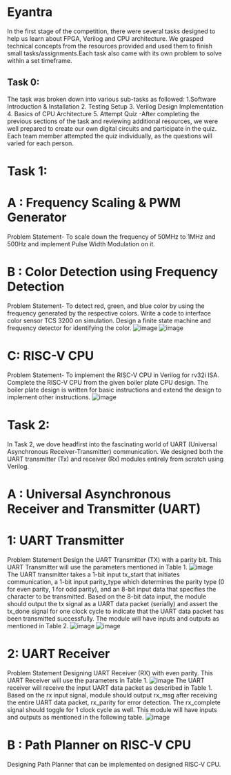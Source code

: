 # Eyantra

In the first stage of the competition, there were several tasks designed to help us learn about FPGA, Verilog and CPU architecture. We grasped technical concepts from the resources provided and used them to finish small tasks/assignments.Each task also came with its own problem to solve within a set timeframe.

## Task 0:
The task was broken down into various sub-tasks as followed:
1.Software Introduction & Installation
2. Testing Setup
3. Verilog Design Implementation
4. Basics of CPU Architecture
5. Attempt Quiz -After completing the previous sections of the task and reviewing additional resources, we were well prepared to create our own digital circuits and participate in the quiz. Each team member attempted the quiz individually, as the questions will varied for each person.

# Task 1:
# A : Frequency Scaling & PWM Generator
Problem Statement-
To scale down the frequency of 50MHz to 1MHz and 500Hz and implement Pulse Width Modulation on it.
# B : Color Detection using Frequency Detection
Problem Statement-
To detect red, green, and blue color by using the frequency generated by the respective colors. Write a code to interface color sensor TCS 3200 on simulation. Design a finite state machine and frequency detector for identifying the color.
![image](https://github.com/user-attachments/assets/2e14c190-b405-457a-928e-480652032de7)
![image](https://github.com/user-attachments/assets/bf8a59f6-4996-474d-b1de-03f73f1d5d01)
# C: RISC-V CPU
Problem Statement-
To implement the RISC-V CPU in Verilog for rv32i ISA. Complete the RISC-V CPU from the given boiler plate CPU design. The boiler plate design is written for basic instructions and extend the design to implement other instructions.
![image](https://github.com/user-attachments/assets/3292d5f2-b7b4-4a7a-9dcb-bc82d8952ce5)

# Task 2:
In Task 2, we dove headfirst into the fascinating world of UART (Universal Asynchronous Receiver-Transmitter) communication. We designed both the UART transmitter (Tx) and receiver (Rx) modules entirely from scratch using Verilog.
# A : Universal Asynchronous Receiver and Transmitter (UART)
  # 1: UART Transmitter
  Problem Statement
  Design the UART Transmitter (TX) with a parity bit. This UART Transmitter will use the parameters mentioned in Table 1.
  ![image](https://github.com/user-attachments/assets/32ccfb11-682a-4d74-98b1-52b396b9dbbd)
  The UART transmitter takes a 1-bit input tx_start that initiates communication, a 1-bit input parity_type which determines the parity type (0 for even parity, 1 for odd parity), and an 8-bit input data that specifies the character to be transmitted. Based on the 8-bit data input, the module should output the tx signal as a UART data packet (serially) and assert the tx_done signal for one clock cycle to indicate that the UART data packet has been transmitted successfully. The module will have inputs and outputs as mentioned in Table 2.
  ![image](https://github.com/user-attachments/assets/44320da7-984e-4320-931b-0f76b0651bba)
  ![image](https://github.com/user-attachments/assets/a31e93e0-2653-45a9-b89b-8a523f4bfb72)
  # 2: UART Receiver
  Problem Statement
  Designing UART Receiver (RX) with even parity. This UART Receiver will use the parameters in Table 1.
  ![image](https://github.com/user-attachments/assets/bf2ebb8d-8e38-48b6-8dba-90fcd0c27550)
  The UART receiver will receive the input UART data packet as described in Table 1. Based on the rx input signal, module should output rx_msg after receiving the entire UART data packet, rx_parity for error detection. The rx_complete signal should toggle for 1 clock cycle as well. This module will have inputs and outputs as mentioned in the following table.
  ![image](https://github.com/user-attachments/assets/d68142d7-8282-4873-b9b1-c681586e216e)
# B : Path Planner on RISC-V CPU
Designing Path Planner that can be implemented on designed RISC-V CPU.
